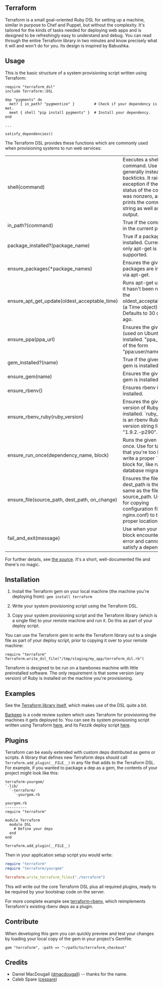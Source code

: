 Terraform
---------

Terraform is a small goal-oriented Ruby DSL for setting up a machine, similar in purpose to Chef and Puppet,
but without the complexity. It's tailored for the kinds of tasks needed for deploying web apps and is designed
to be refreshingly easy to understand and debug. You can read through the entire Terraform library in two
minutes and know precisely what it will and won't do for you. Its design is inspired by Babushka.

Usage
-----
This is the basic structure of a system provisioning script written using Terraform:

    require "terraform_dsl"
    include Terraform::DSL

    dep "pygments" do
      met? { in_path? "pygmentize" }         # Check if your dependency is met.
      meet { shell "pip install pygments" }  # Install your dependency.
    end

    ...

    satisfy_dependencies()

The Terraform DSL provides these functions which are commonly used when provisioning systems to run web services:

<table>
  <tr>
    <td>shell(command)</td>
    <td>Executes a shell command. Use this generally instead of backticks. It raises an exception if the exit
        status of the command was nonzero, and prints the command string as well as the output.</td>
  </tr>
  <tr>
    <td>in_path?(command)</td>
    <td>True if the command is in the current path.</td>
  </tr>
  <tr>
    <td>package_installed?(package_name)</td>
    <td>True if a package is installed. Currently only apt-get is supported.</td>
  </tr>
  <tr>
    <td>ensure_packages(*package_names)</td>
    <td>Ensures the given packages are installed via apt-get.</td>
  </tr>
  <tr>
    <td>ensure_apt_get_update(oldest_acceptable_time)</td>
    <td>Runs apt-get update if it hasn't been run since the oldest_acceptable_time (a Time object).
    Defaults to 30 days ago.</td>
  </tr>
  <tr>
    <td>ensure_ppa(ppa_url)</td>
    <td>Ensures the given PPA (used on Ubuntu) is installed. "ppa_url" is of the form "ppa:user/name".</td>
  </tr>
  <tr>
    <td>gem_installed?(name)</td>
    <td>True if the given Ruby gem is installed.</td>
  </tr>
  <tr>
    <td>ensure_gem(name)</td>
    <td>Ensures the given Ruby gem is installed.</td>
  </tr>
  <tr>
    <td>ensure_rbenv()</td>
    <td>Ensures rbenv is installed.</td>
  </tr>
  <tr>
    <td>ensure_rbenv_ruby(ruby_version)</td>
    <td>Ensures the given version of Ruby is installed. `ruby_version` is an rbenv Ruby version string like
        "1.9.2.-p290".</td>
  </tr>
  <tr>
    <td>ensure_run_once(dependency_name, block)</td>
    <td>Runs the given block once. Use for tasks that you're too lazy to write a proper `met?` block for, like running database migrations.</td>
  </tr>
  <tr>
    <td>ensure_file(source_path, dest_path, on_change)</td>
    <td>Ensures the file at dest_path is the exact same as the file at source_path. Use this for copying
        configuration files (e.g. nginx.conf) to their proper locations.</td>
  </tr>
  <tr>
    <td>fail_and_exit(message)</td>
    <td>Use when your meet() block encounters an error and cannot satisfy a dependency.</td>
  </tr>
</table>

For further details, see [the source](https://github.com/philc/terraform/blob/master/lib/terraform/dsl.rb).
It's a short, well-documented file and there's no magic.

Installation
------------
1. Install the Terraform gem on your local machine (the machine you're deploying from): `gem install
terraform`

2. Write your system provisioning script using the Terraform DSL.

3. Copy your system provisioning script and the Terraform library (which is a single file) to your remote
machine and run it. Do this as part of your deploy script.

You can use the Terraform gem to write the Terraform library out to a single file as part of your deploy
script, prior to copying it over to your remote machine:

    require "terraform"
    Terraform.write_dsl_file("/tmp/staging/my_app/terraform_dsl.rb")

Terraform is designed to be run on a barebones machine with little preinstalled software. The only requirement
is that some version (any version) of Ruby is installed on the machine you're provisioning.

Examples
--------
See the [Terraform library itself](https://github.com/philc/terraform/blob/master/lib/terraform/dsl.rb), which
makes use of the DSL quite a bit.

[Barkeep](https://github.com/ooyala/barkeep) is a code review system which uses Terraform for provisioning the
machines it gets deployed to. You can see its system provisioning script written using Terraform
[here](https://github.com/ooyala/barkeep/blob/master/script/system_setup.rb), and its Fezzik deploy script
[here](https://github.com/ooyala/barkeep/blob/master/config/tasks/deploy.rake).

Plugins
----------
Terraform can be easily extended with custom deps distributed as gems or scripts. A library that defines new
Terraform deps should call `Terraform.add_plugin(__FILE__)` in any file that adds to the Terraform DSL. For
example, if you wanted to package a dep as a gem, the contents of your project might look like this:

```
terraform-yourgem/
`-lib/
  `-terraform/
    `-yourgem.rb

yourgem.rb
----------
require "terraform"

module Terraform
  module DSL
    # Define your deps
  end
end

Terraform.add_plugin(__FILE__)
```

Then in your application setup script you would write:

```ruby
require "terraform"
require "terraform/yourgem"

Terraform.write_terraform_files("./terraform")
```

This will write out the core Terraform DSL plus all required plugins, ready to be required by your bootstrap
code on the server.

For more complete example see [terraform-rbenv](https://github.com/dmacdougall/terraform-rbenv), which
reimplements Terraform's existing rbenv deps as a plugin.

Contribute
----------
When developing this gem you can quickly preview and test your changes by loading your local copy of the gem
in your project's Gemfile:

    gem "terraform", :path => "~/path/to/terraform_checkout"

Credits
-------
* Daniel MacDougall ([dmacdougall](https://github.com/dmacdougall)) -- thanks for the name.
* Caleb Spare ([cespare](https://github.com/cespare))
